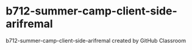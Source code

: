 # b712-summer-camp-client-side-arifremal
b712-summer-camp-client-side-arifremal created by GitHub Classroom
